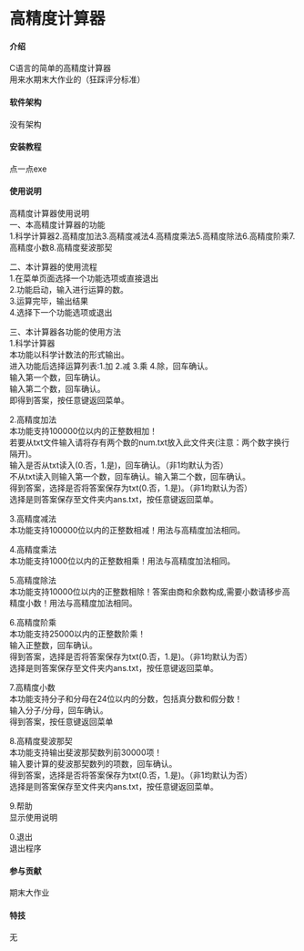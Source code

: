 # 高精度计算器

#### 介绍
C语言的简单的高精度计算器  
用来水期末大作业的（狂踩评分标准）

#### 软件架构
没有架构


#### 安装教程

点一点exe

#### 使用说明  
高精度计算器使用说明  
一、本高精度计算器的功能  
1.科学计算器2.高精度加法3.高精度减法4.高精度乘法5.高精度除法6.高精度阶乘7.高精度小数8.高精度斐波那契  

二、本计算器的使用流程  
1.在菜单页面选择一个功能选项或直接退出  
2.功能启动，输入进行运算的数。  
3.运算完毕，输出结果  
4.选择下一个功能选项或退出  

三、本计算器各功能的使用方法  
1.科学计算器  
本功能以科学计数法的形式输出。  
进入功能后选择运算列表:1.加 2.减 3.乘 4.除，回车确认。  
输入第一个数，回车确认。  
输入第二个数，回车确认。  
即得到答案，按任意键返回菜单。  

2.高精度加法  
本功能支持100000位以内的正整数相加！  
若要从txt文件输入请将存有两个数的num.txt放入此文件夹(注意：两个数字换行隔开)。  
输入是否从txt读入(0.否，1.是)，回车确认。（非1均默认为否）  
不从txt读入则输入第一个数，回车确认。输入第二个数，回车确认。  
得到答案，选择是否将答案保存为txt(0.否，1.是)。（非1均默认为否）  
选择是则答案保存至文件夹内ans.txt，按任意键返回菜单。  

3.高精度减法  
本功能支持100000位以内的正整数相减！用法与高精度加法相同。  

4.高精度乘法  
本功能支持1000位以内的正整数相乘！用法与高精度加法相同。  

5.高精度除法  
本功能支持10000位以内的正整数相除！答案由商和余数构成,需要小数请移步高精度小数！用法与高精度加法相同。   

6.高精度阶乘  
本功能支持25000以内的正整数阶乘！  
输入正整数，回车确认。  
得到答案，选择是否将答案保存为txt(0.否，1.是)。（非1均默认为否）  
选择是则答案保存至文件夹内ans.txt，按任意键返回菜单。  

7.高精度小数  
本功能支持分子和分母在24位以内的分数，包括真分数和假分数！  
输入分子/分母，回车确认。  
得到答案，按任意键返回菜单  

8.高精度斐波那契  
本功能支持输出斐波那契数列前30000项！  
输入要计算的斐波那契数列的项数，回车确认。  
得到答案，选择是否将答案保存为txt(0.否，1.是)。（非1均默认为否）  
选择是则答案保存至文件夹内ans.txt，按任意键返回菜单。  

9.帮助  
显示使用说明  

0.退出  
退出程序  


#### 参与贡献

期末大作业


#### 特技

无
